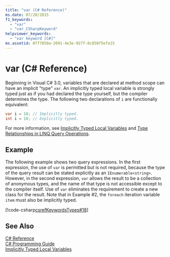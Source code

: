 ```yaml
---
title: "var (C# Reference)"
ms.date: 07/20/2015
f1_keywords: 
  - "var"
  - "var_CSharpKeyword"
helpviewer_keywords: 
  - "var keyword [C#]"
ms.assetid: 0777850a-2691-4e3e-927f-0c850f5efe15
---
```

# var (C# Reference)
Beginning in Visual C# 3.0, variables that are declared at method scope can have an implicit "type" `var`. An implicitly typed local variable is strongly typed just as if you had declared the type yourself, but the compiler determines the type. The following two declarations of `i` are functionally equivalent:  
  
```csharp  
var i = 10; // Implicitly typed. 
int i = 10; // Explicitly typed. 
```  
  
 For more information, see [Implicitly Typed Local Variables](../../../csharp/programming-guide/classes-and-structs/implicitly-typed-local-variables.md) and [Type Relationships in LINQ Query Operations](../../../csharp/programming-guide/concepts/linq/type-relationships-in-linq-query-operations.md).  
  
## Example  
 The following example shows two query expressions. In the first expression, the use of `var` is permitted but is not required, because the type of the query result can be stated explicitly as an `IEnumerable<string>`. However, in the second expression, `var` allows the result to be a collection of anonymous types, and the name of that type is not accessible except to the compiler itself. Use of `var` eliminates the requirement to create a new class for the result. Note that in Example #2, the `foreach` iteration variable `item` must also be implicitly typed.  
  
 [!code-csharp[csrefKeywordsTypes#18](../../../csharp/language-reference/keywords/codesnippet/CSharp/var_1.cs)]  
  
## See Also  
 [C# Reference](../../../csharp/language-reference/index.md)  
 [C# Programming Guide](../../../csharp/programming-guide/index.md)  
 [Implicitly Typed Local Variables](../../../csharp/programming-guide/classes-and-structs/implicitly-typed-local-variables.md)
